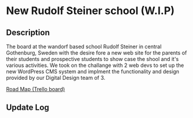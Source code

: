 # New Rudolf Steiner school (W.I.P)

## Description
The board at the wandorf based school Rudolf Steiner in central Gothenburg, Sweden with the desire fore a new web site for the parents of their students and prospective students to  show case the shool and it's various activities. We took on the challange with 2 web devs to set up the new WordPress CMS system and implment the functionality and design provided by our Digital Design team of 3.

<a href="https://trello.com/b/8ZpbQkB9/rudolf-steiner" target="_blank">Road Map (Trello board)</a>

## Update Log